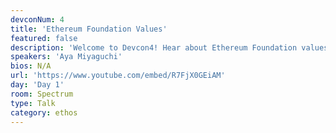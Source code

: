 ```yaml
---
devconNum: 4
title: 'Ethereum Foundation Values'
featured: false
description: 'Welcome to Devcon4! Hear about Ethereum Foundation values from Aya Miyaguchi and the latest on Ethereum with Vitalik Buterin. Get an overview of what to expect from Devcon4 with lightning talks from track leads.'
speakers: 'Aya Miyaguchi'
bios: N/A
url: 'https://www.youtube.com/embed/R7FjX0GEiAM'
day: 'Day 1'
room: Spectrum
type: Talk
category: ethos
---
```


